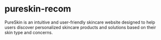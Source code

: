 # pureskin-recom
PureSkin is an intuitive and user-friendly skincare website designed to help users discover personalized skincare products and solutions based on their skin type and concerns.
